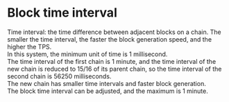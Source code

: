 # Block time interval

Time interval: the time difference between adjacent blocks on a chain. The smaller the time interval, the faster the block generation speed, and the higher the TPS.  
In this system, the minimum unit of time is 1 millisecond.  
The time interval of the first chain is 1 minute, and the time interval of the new chain is reduced to 15/16 of its parent chain, so the time interval of the second chain is 56250 milliseconds.  
The new chain has smaller time intervals and faster block generation.  
The block time interval can be adjusted, and the maximum is 1 minute.
